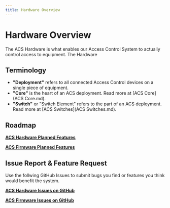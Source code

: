 ```yaml
---
title: Hardware Overview
---
```


# Hardware Overview

The ACS Hardware is what enables our Access Control System to actually control access to equipment. The Hardware

## Terminology

* **"Deployment"** refers to all connected Access Control devices on a single piece of equipment. 
* **"Core"** is the heart of an ACS deployment. Read more at [ACS Core](ACS Core.md).
* **"Switch"** or "Switch Element" refers to the part of an ACS deployment. Read more at [ACS Switches](ACS Switches.md).

## Roadmap

**[ACS Hardware Planned Features](https://github.com/rit-construct-makerspace/access-control-hardware/projects)**

**[ACS Firmware Planned Features](https://github.com/rit-construct-makerspace/access-control-firmware/projects)**

## Issue Report & Feature Request

Use the follwing GitHub Issues to submit bugs you find or features you think would benefit the system. 

**[ACS Hardware Issues on GitHub](https://github.com/rit-construct-makerspace/access-control-hardware/issues)**

**[ACS Firmware Issues on GitHub](https://github.com/rit-construct-makerspace/access-control-firmware/issues)**